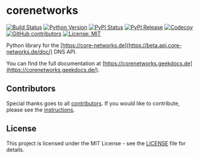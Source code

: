 # corenetworks

[![Build Status](https://img.shields.io/drone/build/thegeeklab/corenetworks?logo=drone&server=https%3A%2F%2Fdrone.thegeeklab.de)](https://drone.thegeeklab.de/thegeeklab/corenetworks)
[![Python Version](https://img.shields.io/pypi/pyversions/corenetworks.svg)](https://pypi.org/project/corenetworks/)
[![PyPI Status](https://img.shields.io/pypi/status/corenetworks.svg)](https://pypi.org/project/corenetworks/)
[![PyPI Release](https://img.shields.io/pypi/v/corenetworks.svg)](https://pypi.org/project/corenetworks/)
[![Codecov](https://img.shields.io/codecov/c/github/thegeeklab/corenetworks)](https://codecov.io/gh/thegeeklab/corenetworks)
[![GitHub contributors](https://img.shields.io/github/contributors/thegeeklab/corenetworks)](https://github.com/thegeeklab/corenetworks/graphs/contributors)
[![License: MIT](https://img.shields.io/github/license/thegeeklab/corenetworks)](https://github.com/thegeeklab/corenetworks/blob/main/LICENSE)

Python library for the [https://core-networks.de](https://beta.api.core-networks.de/doc/) DNS API.

You can find the full documentation at [https://corenetworks.geekdocs.de](https://corenetworks.geekdocs.de/).

## Contributors

Special thanks goes to all [contributors](https://github.com/thegeeklab/corenetworks/graphs/contributors). If you would like to contribute,
please see the [instructions](https://github.com/thegeeklab/corenetworks/blob/main/CONTRIBUTING.md).

## License

This project is licensed under the MIT License - see the [LICENSE](https://github.com/thegeeklab/corenetworks/blob/main/LICENSE) file for details.
